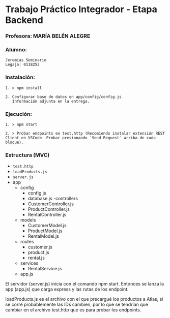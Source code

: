 # Trabajo Práctico Integrador - Etapa Backend
### Profesora: MARÍA BELÉN ALEGRE

### Alumno:
    Jeremias Seminario
    Legajo: 0118252

### Instalación:
~~~
1. > npm install
~~~
~~~
2. Configurar base de datos en app/config/config.js
   Información adjunta en la entrega.
~~~

### Ejecución:
~~~
1. > npm start
~~~
~~~
2. > Probar endpoints en test.http (Recomiendo instalar extensión REST Client en VSCode. Probar presionando `Send Request` arriba de cada bloque).
~~~

### Estructura (MVC)
- `test.http`
- `loadProducts.js`
- `server.js`
- app
    - config
        - config.js
        - database.js
    -controllers
        - CustomerController.js
        - ProductController.js
        - RentalController.js
    - models
        - CustomerModel.js
        - ProductModel.js
        - RentalModel.js
    - routes
        - customer.js
        - product.js
        - rental.js
    - services
        - RentalService.js
    - app.js

El servidor (server.js) inicia con el comando npm start. Entonces se lanza la app (app.js) que carga express y las rutas de los endpoint.

loadProducts.js es el archivo con el que precargué los productos a Atlas, si se corré probablemente las IDs cambien, por lo que se tendrían que cambiar en el archivo test.http que es para probar los endpoints.


